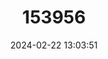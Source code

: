 ---
title: "153956"
category: "Cambarus jonesi"
draft: false
date: 2024-02-22 13:03:51
languages:
  English: ["Alabama Cave Crayfish"]
---